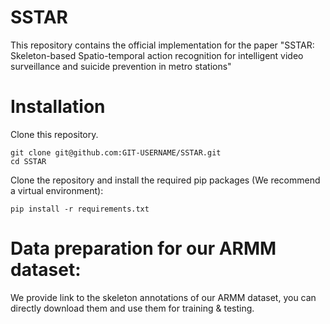# SSTAR

This repository contains the official implementation for the paper "SSTAR: Skeleton-based Spatio-temporal action recognition for intelligent video surveillance and suicide prevention in metro stations"

# Installation

Clone this repository.

    git clone git@github.com:GIT-USERNAME/SSTAR.git
    cd SSTAR

Clone the repository and install the required pip packages (We recommend a virtual environment):

    pip install -r requirements.txt

# Data preparation for our ARMM dataset:

We provide link to the skeleton annotations of our ARMM dataset, you can directly download them and use them for training & testing.

